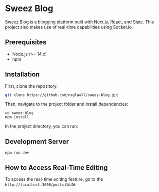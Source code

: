 # Sweez Blog

Sweez Blog is a blogging platform built with Next.js, React, and Slate. This project also makes use of real-time capabilities using Socket.io.

## Prerequisites

- Node.js (>= 14.x)
- npm

## Installation

First, clone the repository:

```bash
git clone https://github.com/naglaa77/sweez-blog.git
```

Then, navigate to the project folder and install dependencies:
```
cd sweez-blog
npm install
```
In the project directory, you can run:

## Development Server
```
npm run dev
```
## How to Access Real-Time Editing
To access the real-time editing feature, go to the `http://localhost:3000/posts` route.
